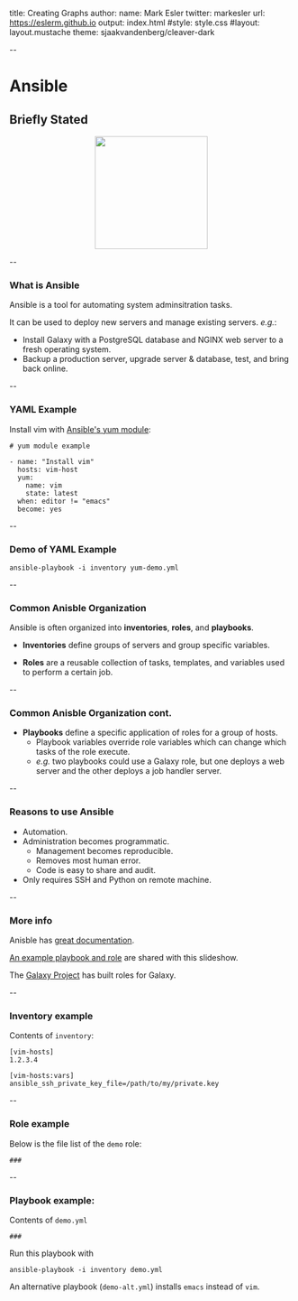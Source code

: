 title: Creating Graphs
author:
  name: Mark Esler
  twitter: markesler
  url: https://eslerm.github.io
output: index.html
#style: style.css
#layout: layout.mustache
theme: sjaakvandenberg/cleaver-dark

--

# Ansible
## Briefly Stated

<center><img src="https://raw.githubusercontent.com/eslerm/slides-ansible-briefly_stated/master/qr.gif" style="width: 200px;"/></center>

--

### What is Ansible

Ansible is a tool for automating system adminsitration tasks.

It can be used to deploy new servers and manage existing servers. *e.g.*:
- Install Galaxy with a PostgreSQL database and NGINX web server to a fresh operating system.
- Backup a production server, upgrade server & database, test, and bring back online.

--

### YAML Example

Install vim with [Ansible's yum module](https://docs.ansible.com/ansible/latest/modules/yum_module.html):

```
# yum module example

- name: "Install vim"
  hosts: vim-host
  yum:
    name: vim
    state: latest
  when: editor != "emacs"
  become: yes
```

--

### Demo of YAML Example

```
ansible-playbook -i inventory yum-demo.yml
```

--

### Common Anisble Organization

Ansible is often organized into **inventories**, **roles**, and **playbooks**.
- **Inventories** define groups of servers and group specific variables.

- **Roles** are a reusable collection of tasks, templates, and variables used to perform a certain job.

--

### Common Anisble Organization **cont.**

- **Playbooks** define a specific application of roles for a group of hosts.
  - Playbook variables override role variables which can change which tasks of the role execute.
  - *e.g.* two playbooks could use a Galaxy role, but one deploys a web server and the other deploys a job handler server.

--

### Reasons to use Ansible

- Automation.
- Administration becomes programmatic.
  - Management becomes reproducible.
  - Removes most human error.
  - Code is easy to share and audit.
- Only requires SSH and Python on remote machine.

--

### More info

Anisble has [great documentation](#).

[An example playbook and role](#) are shared with this slideshow.

The [Galaxy Project](#) has built roles for Galaxy.

--

### Inventory example

Contents of `inventory`:

```
[vim-hosts]
1.2.3.4

[vim-hosts:vars]
ansible_ssh_private_key_file=/path/to/my/private.key
```

--

### Role example

Below is the file list of the `demo` role:
```
###
```

--

### Playbook example:

Contents of `demo.yml`
```
###
```

Run this playbook with
```
ansible-playbook -i inventory demo.yml
```

An alternative playbook (`demo-alt.yml`) installs `emacs` instead of `vim`.
